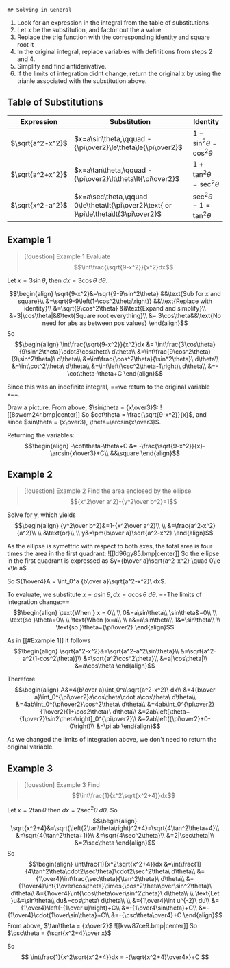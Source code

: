 	## Solving in General

1. Look for an expression in the integral from the table of substitutions
2. Let x be the substitution, and factor out the a value
3. Replace the trig function with the corresponding identity and square root it
4. In the original integral, replace variables with definitions from steps 2 and 4.
5. Simplify and find antiderivative.
6. If the limits of integration didnt change, return the original x by using the trianle associated with the substitution above.

## Table of Substitutions

|Expression|Substitution|Identity|
|-|-|-|
|$\sqrt{a^2-x^2}$|$x=a\sin\theta,\qquad -{\pi\over2}\le\theta\le{\pi\over2}$|$1-\sin^2\theta=\cos^2\theta$|
|$\sqrt{a^2+x^2}$|$x=a\tan\theta,\qquad -{\pi\over2}\lt\theta\lt{\pi\over2}$|$1+\tan^2\theta=\sec^2\theta$|
|$\sqrt{x^2-a^2}$|$x=a\sec\theta,\qquad 0\le\theta\lt{\pi\over2}\text{ or }\pi\le\theta\lt{3\pi\over2}$|$\sec^2\theta-1=\tan^2\theta$|

## Example 1

>[!question] Example 1
>Evaluate $$\int\frac{\sqrt{9-x^2}}{x^2}dx$$

Let $x = 3\sin\theta$, then $dx = 3\cos\theta\ d\theta$.

$$\begin{align}
\sqrt{9-x^2}&=\sqrt{9-9\sin^2\theta} &&\text{Sub for x and square}\\
&=\sqrt{9-9\left(1-\cos^2\theta\right)} &&\text{Replace with identity}\\
&=\sqrt{9\cos^2\theta} &&\text{Expand and simplify}\\
&=3|\cos\theta|&&\text{Square root everything}\\
&= 3\cos\theta&&\text{No need for abs as between pos values}
\end{align}$$
So
$$\begin{align}
\int\frac{\sqrt{9-x^2}}{x^2}dx &= \int\frac{3\cos\theta}{9\sin^2\theta}\cdot3\cos\theta\ d\theta\\
&=\int\frac{9\cos^2\theta}{9\sin^2\theta}\ d\theta\\
&=\int\frac{\cos^2\theta}{\sin^2\theta}\ d\theta\\
&=\int\cot^2\theta\ d\theta\\
&=\int\left(\csc^2\theta-1\right)\ d\theta\\
&=-\cot\theta-\theta+C
\end{align}$$

Since this was an indefinite integral, ==we return to the original variable x==.

Draw a picture. From above, $\sin\theta = {x\over3}$:
![[8swcm24r.bmp|center]]
So $cot\theta = \frac{\sqrt{9-x^2}}{x}$, and since $sin\theta = {x\over3}, \theta=\arcsin{x\over3}$.

Returning the variables:
$$\begin{align}
-\cot\theta-\theta+C &= -\frac{\sqrt{9-x^2}}{x}-\arcsin{x\over3}+C\\
&&\square
\end{align}$$

## Example 2

>[!question] Example 2
>Find the area enclosed by the ellipse $${x^2\over a^2}-{y^2\over b^2}=1$$

Solve for y, which yields
$$\begin{align}
{y^2\over b^2}&=1-{x^2\over a^2}\\
\\
&=\frac{a^2-x^2}{a^2}\\
\\
&\text{or}\\
\\
y&=\pm{b\over a}\sqrt{a^2-x^2}
\end{align}$$

As the ellipse is symettric with respect to both axes, the total area is four times the area in the first quadrant:
![[ld96gy85.bmp|center]]
So the ellipse in the first quadrant is expressed as $y={b\over a}\sqrt{a^2-x^2} \quad 0\le x\le a$

So ${1\over4}A = \int_0^a {b\over a}\sqrt{a^2-x^2}\ dx$.

To evaluate, we substitute $x = a\sin\theta, dx = a\cos\theta\ d\theta$.
==The limits of integration change:==
$$\begin{align}
\text{When } x = 0\\
\\
0&=a\sin\theta\\
\sin\theta&=0\\
\\
\text{so }\theta=0\\
\\
\text{When }x=a\\
\\
a&=a\sin\theta\\
1&=\sin\theta\\
\\
\text{so }\theta={\pi\over2}
\end{align}$$

As in [[#Example 1]] it follows
$$\begin{align}
\sqrt{a^2-x^2}&=\sqrt{a^2-a^2\sin\theta}\\
&=\sqrt{a^2-a^2(1-cos^2\theta)}\\
&=\sqrt{a^2\cos^2\theta}\\
&=a|\cos\theta|\\
&=a\cos\theta
\end{align}$$

Therefore
$$\begin{align}
A&=4{b\over a}\int_0^a\sqrt{a^2-x^2}\ dx\\
&=4{b\over a}\int_0^{\pi\over2}a\cos\theta\cdot a\cos\theta\ d\theta\\
&=4ab\int_0^{\pi\over2}\cos^2\theta\ d\theta\\
&=4ab\int_0^{\pi\over2}{1\over2}(1+\cos2\theta)\ d\theta\\
&=2ab\left[\theta+{1\over2}\sin2\theta\right]_0^{\pi\over2}\\
&=2ab\left({\pi\over2}+0-0\right)\\
&=\pi ab
\end{align}$$

As we changed the limits of integration above, we don't need to return the original variable.
## Example 3

>[!question] Example 3
>Find $$\int\frac{1}{x^2\sqrt{x^2+4}}dx$$

Let $x=2\tan\theta$ then $dx = 2\sec^2\theta\ d\theta$.
So
$$\begin{align}
\sqrt{x^2+4}&=\sqrt{\left(2\tan\theta\right)^2+4}=\sqrt{4\tan^2\theta+4}\\
&=\sqrt{4(\tan^2\theta+1)}\\
&=\sqrt{4\sec^2\theta}\\
&=2|\sec\theta|\\
&=2\sec\theta
\end{align}$$
So
$$\begin{align}
\int\frac{1}{x^2\sqrt{x^2+4}}dx &=\int\frac{1}{4\tan^2\theta\cdot2\sec\theta}\cdot2\sec^2\theta\ d\theta\\
&={1\over4}\int\frac{\sec\theta}{\tan^2\theta}\ d\theta\\
&={1\over4}\int{1\over\cos\theta}\times{\cos^2\theta\over\sin^2\theta}\ d\theta\\
&={1\over4}\int{\cos\theta\over\sin^2\theta}\ d\theta\\
\\
\text{Let }u&=\sin\theta\\
du&=cos\theta\ d\theta\\
\\
&={1\over4}\int u^{-2}\ du\\
&={1\over4}\left(-{1\over u}\right)+C\\
&=-{1\over4\sin\theta}+C\\
&=-{1\over4}\cdot{1\over\sin\theta}+C\\
&=-{\csc\theta\over4}+C
\end{align}$$
From above, $\tan\theta = {x\over2}$
![[kvw87ce9.bmp|center]]
So $\csc\theta = {\sqrt{x^2+4}\over x}$

So
$$
\int\frac{1}{x^2\sqrt{x^2+4}}dx = -{\sqrt{x^2+4}\over4x}+C
$$
